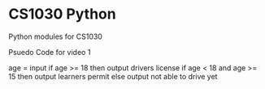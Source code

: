 # CS1030 Python
 Python modules for CS1030


Psuedo Code for video 1

age = input
if age >= 18
then output drivers license
if age < 18 and age >= 15
then output learners permit
else 
output not able to drive yet